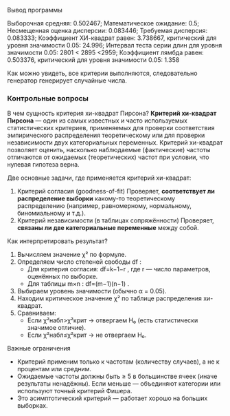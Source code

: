 Вывод программы

Выборочная средняя: 0.502467; 
Математическое ожидание: 0.5; 
Несмещенная оценка дисперсии: 0.083446; 
Требуемая дисперсия: 0.083333; 
Коэффициент ХИ-квадрат равен: 3.738667, критический для уровня значимости 0.05: 24.996; 
Интервал теста серии длин для уровня значимости 0.05: 2801 < 2895 <2959; 
Коэффициент лямбда равен: 0.503376, критический для уровня значимости 0.05: 1.358

Как можно увидеть, все критерии выполняются, следовательно генератор генерирует случайные числа.

### Контрольные вопросы
В чем сущность критерия хи-квадрат Пирсона? 
**Критерий хи-квадрат Пирсона** — один из самых известных и часто используемых статистических критериев, применяемых для проверки соответствия эмпирического распределения теоретическому или для проверки независимости двух категориальных переменных.
Критерий хи-квадрат позволяет оценить, насколько наблюдаемые (фактические) частоты отличаются от ожидаемых (теоретических) частот при условии, что нулевая гипотеза верна.

Две основные задачи, где применяется критерий хи-квадрат:
1. Критерий согласия (goodness-of-fit)
	Проверяет, **соответствует ли распределение выборки** какому-то теоретическому распределению (например, равномерному, нормальному, биномиальному и т.д.).
2. Критерий независимости (в таблицах сопряжённости)
	Проверяет, **связаны ли две категориальные переменные** между собой.

Как интерпретировать результат?
1. Вычисляем значение χ² по формуле.
2. Определяем число степеней свободы df :
    - Для критерия согласия: df=k−1−r , где r — число параметров, оценённых по выборке.
    - Для таблицы m×n : df=(m−1)(n−1) .
3. Выбираем уровень значимости (обычно α = 0.05).
4. Находим критическое значение χ² по таблице распределения хи-квадрат.
5. Сравниваем:
    - Если χ²набл​>χ²крит​ → отвергаем H₀ (есть статистически значимое отличие).
    - Если χ²набл​≤χ²крит​ → не отвергаем H₀.

 Важные ограничения
- Критерий применим только к частотам (количеству случаев), а не к процентам или средним.
- Ожидаемые частоты должны быть ≥ 5 в большинстве ячеек (иначе результаты ненадёжны). Если меньше — объединяют категории или используют точный критерий Фишера.
- Это асимптотический критерий — работает хорошо на больших выборках.